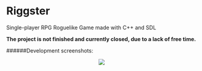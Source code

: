 # Riggster
Single-player RPG Roguelike Game made with C++ and SDL

**The project is not finished and currently closed, due to a lack of free time.**

######Development screenshots:
<p align="center">
  <img src = "http://i.imgur.com/HqE1axo.png"/>
</p>
